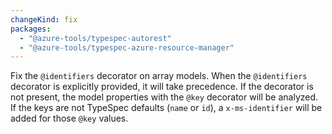 ```yaml
---
changeKind: fix
packages:
  - "@azure-tools/typespec-autorest"
  - "@azure-tools/typespec-azure-resource-manager"
---
```


Fix the `@identifiers` decorator on array models. When the `@identifiers` decorator is explicitly provided, it will take precedence. If the decorator is not present, the model properties with the `@key` decorator will be analyzed. If the keys are not TypeSpec defaults (`name` or `id`), a `x-ms-identifier` will be added for those `@key` values.
